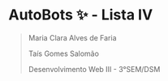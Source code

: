 # AutoBots ✨ - Lista IV

> Maria Clara Alves de Faria 
>
> Taís Gomes Salomão 
>
> Desenvolvimento Web III - 3°SEM/DSM
